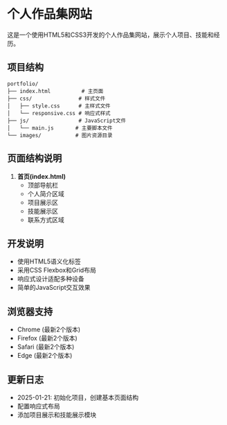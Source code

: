# 个人作品集网站

这是一个使用HTML5和CSS3开发的个人作品集网站，展示个人项目、技能和经历。

## 项目结构
```
portfolio/
├── index.html          # 主页面
├── css/               # 样式文件
│   ├── style.css      # 主样式文件
│   └── responsive.css # 响应式样式
├── js/                # JavaScript文件
│   └── main.js       # 主要脚本文件
└── images/           # 图片资源目录
```

## 页面结构说明
1. **首页(index.html)**
   - 顶部导航栏
   - 个人简介区域
   - 项目展示区
   - 技能展示区
   - 联系方式区域

## 开发说明
- 使用HTML5语义化标签
- 采用CSS Flexbox和Grid布局
- 响应式设计适配多种设备
- 简单的JavaScript交互效果

## 浏览器支持
- Chrome (最新2个版本)
- Firefox (最新2个版本)
- Safari (最新2个版本)
- Edge (最新2个版本)

## 更新日志
- 2025-01-21: 初始化项目，创建基本页面结构
- 配置响应式布局
- 添加项目展示和技能展示模块
